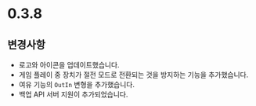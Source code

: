 # 0.3.8

## 변경사항

- 로고와 아이콘을 업데이트했습니다.
- 게임 플레이 중 장치가 절전 모드로 전환되는 것을 방지하는 기능을 추가했습니다.
- 여유 기능의 `OutIn` 변형을 추가했습니다.
- 백업 API 서버 지원이 추가되었습니다.
